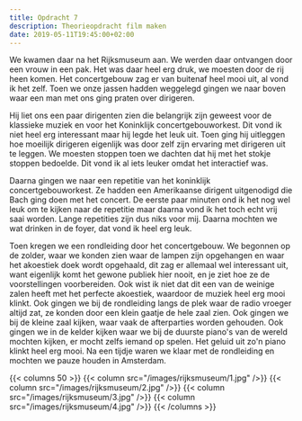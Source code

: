 ```yaml
---
title: Opdracht 7
description: Theorieopdracht film maken
date: 2019-05-11T19:45:00+02:00
---
```

We kwamen daar na het Rijksmuseum aan. We werden daar ontvangen door een vrouw in een pak. Het was daar heel erg druk, we moesten door de rij heen komen. Het concertgebouw zag er van buitenaf heel mooi uit, al vond ik het zelf. Toen we onze jassen hadden weggelegd gingen we naar boven waar een man met ons ging praten over dirigeren.   
  
Hij liet ons een paar dirigenten zien die belangrijk zijn geweest voor de klassieke muziek en voor het Koninklijk concertgebouworkest. Dit vond ik niet heel erg interessant maar hij legde het leuk uit. Toen ging hij uitleggen hoe moeilijk dirigeren eigenlijk was door zelf zijn ervaring met dirigeren uit te leggen. We moesten stoppen toen we dachten dat hij met het stokje stoppen bedoelde. Dit vond ik al iets leuker omdat het interactief was.  
  
Daarna gingen we naar een repetitie van het koninklijk concertgebouworkest. Ze hadden een Amerikaanse dirigent uitgenodigd die Bach ging doen met het concert. De eerste paar minuten ond ik het nog wel leuk om te kijken naar de repetitie maar daarna vond ik het toch echt vrij saai worden. Lange repetities zijn dus niks voor mij. Daarna mochten we wat drinken in de foyer, dat vond ik heel erg leuk.  
  
Toen kregen we een rondleiding door het concertgebouw. We begonnen op de zolder, waar we konden zien waar de lampen zijn opgehangen en waar het akoestiek doek wordt opgehaald, dit zag er allemaal wel interessant uit, want eigenlijk komt het gewone publiek hier nooit, en je ziet hoe ze de voorstellingen voorbereiden. Ook wist ik niet dat dit een van de weinige zalen heeft met het perfecte akoestiek, waardoor de muziek heel erg mooi klinkt. Ook gingen we bij de rondleiding langs de plek waar de radio vroeger altijd zat, ze konden door een klein gaatje de hele zaal zien. Ook gingen we bij de kleine zaal kijken, waar vaak de afterparties worden gehouden. Ook gingen we in de kelder kijken waar we bij de duurste piano's van de wereld mochten kijken, er mocht zelfs iemand op spelen. Het geluid uit zo'n piano klinkt heel erg mooi. Na een tijdje waren we klaar met de rondleiding en mochten we pauze houden in Amsterdam.

{{< columns 50 >}}
{{< column src="/images/rijksmuseum/1.jpg" />}}
{{< column src="/images/rijksmuseum/2.jpg" />}}
{{< column src="/images/rijksmuseum/3.jpg" />}}
{{< column src="/images/rijksmuseum/4.jpg" />}}
{{< /columns >}}